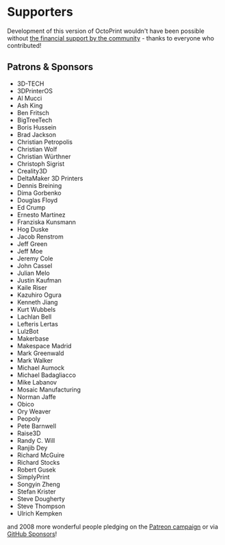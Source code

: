 # Supporters

Development of this version of OctoPrint wouldn't have been possible without
[the financial support by the community](https://support.octoprint.org) -
thanks to everyone who contributed!

## Patrons & Sponsors

  * 3D-TECH
  * 3DPrinterOS
  * Al Mucci
  * Ash King
  * Ben Fritsch
  * BigTreeTech
  * Boris Hussein
  * Brad Jackson
  * Christian Petropolis
  * Christian Wolf
  * Christian Würthner
  * Christoph Sigrist
  * Creality3D
  * DeltaMaker 3D Printers
  * Dennis Breining
  * Dima Gorbenko
  * Douglas Floyd
  * Ed Crump
  * Ernesto Martinez
  * Franziska Kunsmann
  * Hog Duske
  * Jacob Renstrom
  * Jeff Green
  * Jeff Moe
  * Jeremy Cole
  * John Cassel
  * Julian Melo
  * Justin Kaufman
  * Kaile Riser
  * Kazuhiro Ogura
  * Kenneth Jiang
  * Kurt Wubbels
  * Lachlan Bell
  * Lefteris Lertas
  * LulzBot
  * Makerbase
  * Makespace Madrid
  * Mark Greenwald
  * Mark Walker
  * Michael Aumock
  * Michael Badagliacco
  * Mike Labanov
  * Mosaic Manufacturing
  * Norman Jaffe
  * Obico
  * Ory Weaver
  * Peopoly
  * Pete Barnwell
  * Raise3D
  * Randy C. Will
  * Ranjib Dey
  * Richard McGuire
  * Richard Stocks
  * Robert Gusek
  * SimplyPrint
  * Songyin Zheng
  * Stefan Krister
  * Steve Dougherty
  * Steve Thompson
  * Ulrich Kempken

and 2008 more wonderful people pledging on the [Patreon campaign](https://patreon.com/foosel) or via [GitHub Sponsors](https://github.com/users/foosel/sponsorship)!
